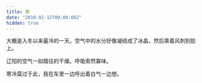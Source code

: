 ```yaml
---
title: 寒
date: "2010-02-12T00:00:00Z"
hidden: true
---
```


大概是入冬以来最冷的一天。空气中的水分好像凝结成了冰晶，然后乘着风刺到脸上。

辽阳的空气一如既往的干燥。呼吸索然寡味。

寒冷莫过于此，我在车里一边呼出着白气一边想。